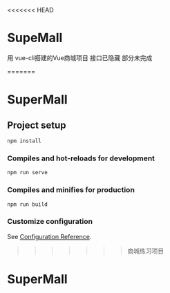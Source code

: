 <<<<<<< HEAD
# SupeMall
用 vue-cli搭建的Vue商城项目
接口已隐藏
部分未完成

=======
# SuperMall

## Project setup
```
npm install
```

### Compiles and hot-reloads for development
```
npm run serve
```

### Compiles and minifies for production
```
npm run build
```

### Customize configuration
See [Configuration Reference](https://cli.vuejs.org/config/).
>>>>>>> 商城练习项目
# SuperMall

